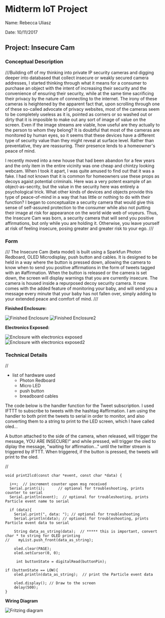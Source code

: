 # Midterm IoT Project

Name: Rebecca Uliasz 

Date: 10/11/2017

## Project: Insecure Cam

### Conceptual Description

///Building off of my thinking into private IP security cameras and digging deeper into databased that collect insecure or weakly secured camera addresses, I started thinking through what it means for a consumer to purchase an object with the intent of increasing their security and the convenience of ensuring their security, while at the same time sacrificing their privacy by the nature of connecting to the internet. The irony of these cameras is heightened by the apparent fact that, upon scrolling through one of these so-called advocate of privacy websites, most of the cameras seem to be completely useless as it is, pointed as corners or so washed out or dirty that it is imposible to make out any sort of image of value on the screen. Even if the image streams are viable, how useful are they actually to the person to whom they belong? It is doubtful that most of the cameras are monitored by human eyes, so it seems that these devices have a different type of security value than they might reveal at surface level. Rather than preventative, they are reassuring. Their presence lends to a homeowner's peace of mind. 

I recently moved into a new house that had been abandon for a few years and the only item in the entire vicinity was one cheap and chintzy looking webcam. When I took it apart, I was quite amused to find out that it was a fake. I had not known that it is common for homeowners use these props as decoys agaist potential criminals. Here was a very potent example of an object-as-secrity, but the value in the security here was entirely a psychological trick. What other kinds of devices and objects provide this type of peace-of-mind in a way that has little or nothing to do with their function? I began to conceptualize a security camera that would give this sense of self-assured protection to the consumer while also not putting their image at risk for appearance on the world wide web of voyeurs. Thus, the Insecure Cam was born, a security camera that will send you positive affirmations, but only while you are holding it. Otherwise, you leave yourself at risk of feeling insecure, posing greater and greater risk to your ego. ///

### Form

/// The Insecure Cam (beta model) is built using a Sparkfun Photon Redboard, OLED Microdisplay, push button and cables. It is designed to be held in a way where the button is pressed down, allowing the camera to know when to send you positive affirmations in the form of tweets tagged with an #affirmation. When the button is released or the camera is set down, the screen will display warnings that you are currently insecure. The camera is housed inside a repurposed decoy security camera. It now comes with the added feature of monitoring your baby, and will send you a message every minute that your baby has not fallen over, simply adding to your extended peace and comfort of mind.  ///

**Finished Enclosure:**

![Finished Enclosure](outside1.JPG)
![Finished Enclosure2](outside2.JPG)

**Electronics Exposed:**

![Enclosure with electronics exposed](wiring1.JPG)
![Enclosure with electronics exposed2](wiring2.JPG)

### Technical Details
//   
* list of hardware used
  - Photon Redboard
  - Micro LED
  - push button 
  - breadboard cables 
  
The code below is the handler function for the Tweet subscription. I used IFTTT to subscribe to tweets with the hashtag #affirmation. I am using the handler to both print the tweets to serial in order to monitor, and also converting them to a string to print to the LED screen, which I have called oled... 

A button attached to the side of the camera, when released, will trigger the message, 
YOU ARE INSECURE!" and while pressed, will trigger the oled to diplay the message, "waiting for affirmation..." until the twitter stream is triggered by IFTTT. When triggered, if the button is pressed, the tweets will print to the oled. 
 

//

```
void print2lcd(const char *event, const char *data) {
    
  i++;  // increment counter upon msg received
  Serial.print(i);      // optional for troubleshooting, prints counter to serial
  Serial.println(event);  // optional for troubleshooting, prints Particle event name to serial
  
  if (data){
    Serial.print(", data: "); // optional for troubleshooting
    Serial.println(data); // optional for troubleshooting, prints Particle event data to serial
    
    String data_as_string(data);  // ***** this is important, convert char * to string for OLED printing
//    myList.push_front(data_as_string); 
    
    oled.clear(PAGE);
    oled.setCursor(0, 0);
    
     int buttonState = digitalRead(buttonPin); 
 
if (buttonState == LOW){   
    oled.println(data_as_string);  // print the Particle event data

    oled.display(); // Draw to the screen
    delay(500); 
}
```


**Wiring Diagram**

![Fritzing diagram](redboard_OLED_bb.png)
